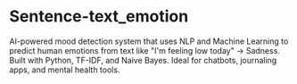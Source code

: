 # Sentence-text_emotion
AI-powered mood detection system that uses NLP and Machine Learning to predict human emotions from text like "I'm feeling low today" → Sadness. Built with Python, TF-IDF, and Naive Bayes. Ideal for chatbots, journaling apps, and mental health tools.
